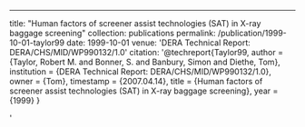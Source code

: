 ---
title: "Human factors of screener assist technologies (SAT) in X-ray baggage
screening"
collection: publications
permalink: /publication/1999-10-01-taylor99
date: 1999-10-01
venue: 'DERA Technical Report: DERA/CHS/MID/WP990132/1.0'
citation: '@techreport{Taylor99,
 author = {Taylor, Robert M. and Bonner, S. and Banbury, Simon and Diethe, Tom},
 institution = {DERA Technical Report: DERA/CHS/MID/WP990132/1.0},
 owner = {Tom},
 timestamp = {2007.04.14},
 title = {Human factors of screener assist technologies (SAT) in X-ray baggage
screening},
 year = {1999}
}

'